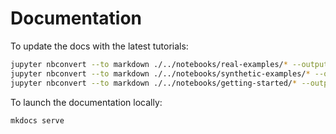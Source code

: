 # Documentation

To update the docs with the latest tutorials:

```bash
jupyter nbconvert --to markdown ./../notebooks/real-examples/* --output-dir docs/Tutorials/real-examples/
jupyter nbconvert --to markdown ./../notebooks/synthetic-examples/* --output-dir docs/Tutorials/synthetic-examples/
jupyter nbconvert --to markdown ./../notebooks/getting-started/* --output-dir docs/Tutorials/getting-started/
```

To launch the documentation locally:

```zsh
mkdocs serve
```


